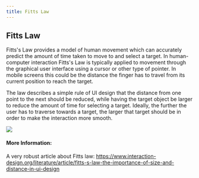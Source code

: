 ```yaml
---
title: Fitts Law
---
```


## Fitts Law
Fitts's Law provides a model of human movement which can accurately predict the amount of time taken to move to and select a target. In human-computer interaction Fitts's Law is typically applied to movement through the graphical user interface using a cursor or other type of pointer. In mobile screens this could be the distance the finger has to travel from its current position to  reach the target.

The law describes a simple rule of UI design that the distance from one point to the next should be reduced, while having the target object be larger to reduce the amount of time for selecting a target. Ideally, the further the user has to traverse towards a target, the larger that target should be in order to make the interaction more smooth.

<img src="http://cdn.sixrevisions.com/0128-05_chart.jpg" class="layzr-loaded">

#### More Information:
A very robust article about Fitts law: https://www.interaction-design.org/literature/article/fitts-s-law-the-importance-of-size-and-distance-in-ui-design
